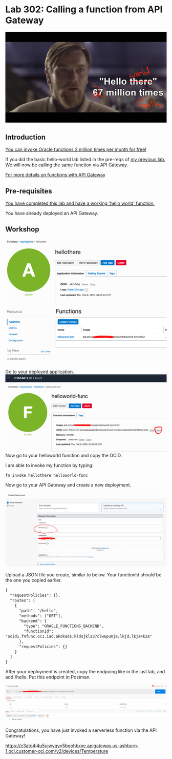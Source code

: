 # Lab 302: Calling a function from API Gateway

![](301screenshots/66.jpg) 

## Introduction

[You can invoke Oracle functions 2 million times per month for free!](https://www.oracle.com/cloud/cloud-native/functions/)

If you did the basic hello-world lab listed in the pre-reqs of [my previous lab.](https://github.com/GaryHostt/OCI_DevOps/blob/master/Lab300a.md) We will now be calling the same function via API Gateway.

[For more details on functions with API Gateway](https://docs.cloud.oracle.com/en-us/iaas/Content/APIGateway/Tasks/apigatewayusingfunctionsbackend.htm)

## Pre-requisites

[You have completed this lab and have a working 'hello world' function.](https://www.oracle.com/webfolder/technetwork/tutorials/infographics/oci_faas_gettingstarted_quickview/functions_quickview_top/functions_quickview/index.html#localdevenv)

You have already deployed an API Gateway.

## Workshop

![](301screenshots/24.png) 

Go to your deployed application.
![](301screenshots/25.png) 
Now go to your helloworld function and copy the OCID.

I am able to invoke my function by typing:
```
fn invoke hellothere helloworld-func
```

Now go to your API Gateway and create a new deployment.

![](301screenshots/26.png) 

Upload a JSON file you create, similar to below. Your functionId should be the one you copied earlier.

```
{
  "requestPolicies": {},
  "routes": [
    {
      "path": "/hello",
      "methods": ["GET"],
      "backend": {
        "type": "ORACLE_FUNCTIONS_BACKEND",
        "functionId": "ocid1.fnfunc.oc1.iad.akdkads;kldsjklz37clw6pumja;lkjd;lkja4k2a"
      },
      "requestPolicies": {}
    }
  ]
}
```
After your deployment is created, copy the endpoing like in the last lab, and add /hello. Put this endpoint in Postman.

![](301screenshots/27.png) 

Congratulations, you have just invoked a serverless function via the API Gateway!

https://c3ato4i4u5ujwyqyv5bgohbxxe.apigateway.us-ashburn-1.oci.customer-oci.com/v2/devices/Temperature









